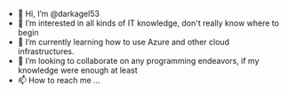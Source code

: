- 👋 Hi, I’m @darkagel53
- 👀 I’m interested in all kinds of IT knowledge, don't really know where to begin
- 🌱 I’m currently learning how to use Azure and other cloud infrastructures.
- 💞️ I’m looking to collaborate on any programming endeavors, if my knowledge were enough at least
- 📫 How to reach me ...

<!---
darkagel53/darkagel53 is a ✨ special ✨ repository because its `README.md` (this file) appears on your GitHub profile.
You can click the Preview link to take a look at your changes.
--->
